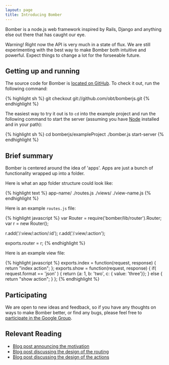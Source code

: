```yaml
---
layout: page
title: Introducing Bomber
---
```


Bomber is a node.js web framework inspired by Rails, Django and anything else out there that has caught our eye.

<div class="warning">
Warning! Right now the API is very much in a state of flux.  We are still experimenting with the best way to make Bomber both intuitive and powerful.  Expect things to change a lot for the forseeable future.
</div>

Getting up and running
----------------------

The source code for Bomber is [located on GitHub][bomber-src].  To check it out, run the following command:

{% highlight sh %}
git checkout git://github.com/obt/bomberjs.git
{% endhighlight %}

The easiest way to try it out is to `cd` into the example project and run the following command to start the server (assuming you have [Node] installed and in your path):

{% highlight sh %}
cd bomberjs/exampleProject
./bomber.js start-server
{% endhighlight %}


Brief summary
-------------

Bomber is centered around the idea of 'apps'.  Apps are just a bunch of functionality wrapped up into a folder. 

Here is what an app folder structure could look like:

{% highlight text %}
app-name/
  ./routes.js
  ./views/
    ./view-name.js
{% endhighlight %}

Here is an example `routes.js` file:

{% highlight javascript %}
var Router = require('bomber/lib/router').Router;
var r = new Router();

r.add('/:view/:action/:id');
r.add('/:view/:action');

exports.router = r;
{% endhighlight %}

Here is an example view file:

{% highlight javascript %}
exports.index = function(request, response) {
  return "index action";
};
exports.show = function(request, response) {
  if( request.format == 'json' ) {
    return {a: 1, b: 'two', c: { value: 'three'}};
  }
  else {
    return "show action";
  }
};
{% endhighlight %}

Participating
-------------

We are open to new ideas and feedback, so if you have any thoughts on ways to make Bomber better, or find any bugs, please feel free to [participate in the Google Group](http://groups.google.com/group/bomberjs). 

Relevant Reading
----------------

+ [Blog post announcing the motivation](http://benjaminthomas.org/2009-11-20/designing-a-web-framework.html)
+ [Blog post discussing the design of the routing](http://benjaminthomas.org/2009-11-24/bomber-routing.html)
+ [Blog post discussing the design of the actions](http://benjaminthomas.org/2009-11-29/bomber-actions.html)

[bomber-src]: http://github.com/obt/bomberjs
[Node]: http://nodejs.org/
